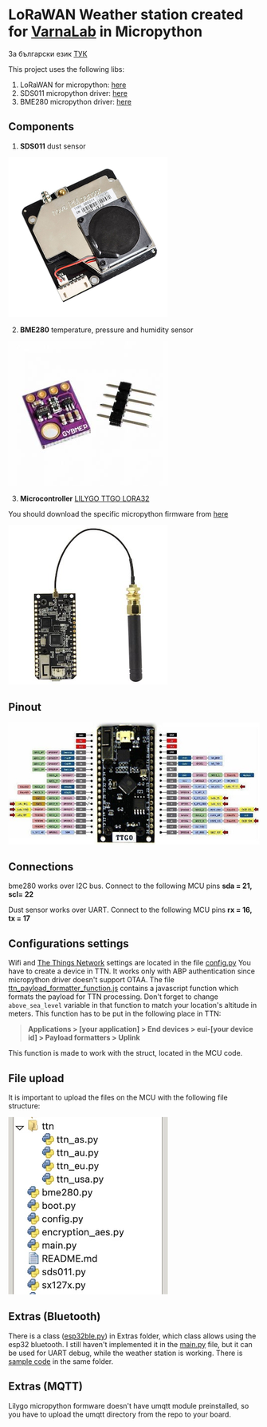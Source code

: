 # LoRaWAN Weather station created for [VarnaLab](https://www.varnalab.org) in Micropython

За български език [ТУК](README_BG.md)


This project uses the following libs:

1. LoRaWAN for micropython: [here](https://github.com/lemariva/uPyLoRaWAN/tree/LoRaWAN)
2. SDS011 micropython driver: [here](https://github.com/g-sam/polly)
3. BME280 micropython driver: [here](https://github.com/robert-hh/BME280)


## Components

1. **SDS011**
dust sensor

![dust sensor](docs/sds011.jpg)

2. **BME280** 
temperature, pressure and humidity sensor 

![temperature, pressure and humidity sensor](docs/bme280.jpg)

3. **Microcontroller** [LILYGO TTGO LORA32](http://www.lilygo.cn/prod_view.aspx?TypeId=50060&Id=1326&FId=t3:50060:3)

You should download the specific micropython firmware from [here](https://micropython.org/download/LILYGO_TTGO_LORA32/)


![ttgo lora esp32](docs/ttgo-lora.jpg)



## Pinout

![pinout ttgo lora32](docs/ttgo-lora-pinout.jpg)



## Connections

bmе280 works over I2C bus. Connect to the following MCU pins **sda = 21, scl= 22**

Dust sensor works over UART. Connect to the following MCU pins **rx = 16, tx = 17**



## Configurations settings

Wifi and  [The Things Network](https://console.cloud.thethings.network) settings are located in the file [config.py](config.py) 
You have to create a device in TTN. It works only with ABP authentication since micropython driver doesn't support OTAA.
The file [ttn_payload_formatter_function.js](ttn_payload_formatter_function.js) contains а javascript function which formats the payload for TTN processing. Don't forget to change `above_sea_level` variable in that function to match your location's altitude in meters. This function has to be put in the following place in TTN:

> __Applications > [your application] > End devices > eui-[your device id] > Payload formatters > Uplink__

This function is made to work with the struct, located in the MCU code.


## File upload

It is important to upload the files on the MCU with the following file structure:

![MCU file structure](docs/file_structure.jpg)


## Extras (Bluetooth)

There is a class ([esp32ble.py](extras/esp32ble.py)) in Extras folder, which class allows using the esp32 bluetooth. I still haven't implemented it in the [main.py](main.py) file, but it can be used for UART debug, while the weather station is working. There is [sample code](extras/example_lora_ble_uart.py) in the same folder.

## Extras (MQTT)

Lilygo micropython formware doesn't have umqtt module preinstalled, so you have to upload the umqtt directory from the repo to your board.

